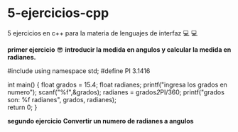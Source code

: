 # 5-ejercicios-cpp
5 ejercicios en c++ para la materia de lenguajes de interfaz :computer: :computer:

**primer ejercicio** :sunglasses:
**introducir la medida en angulos y calcular la medida en radianes.**

#include <iostream>
using namespace std;
#define PI 3.1416 

int main() 
{
 float grados = 15.4; 
 float radianes;
 printf("ingresa los grados en numero"); 
 scanf("%f",&grados);
 radianes = grados*2*PI/360;
 printf("grados son: %f radianes", grados, radianes);  
 return 0;
}

**segundo ejercicio** 
**Convertir un numero de radianes a angulos**
